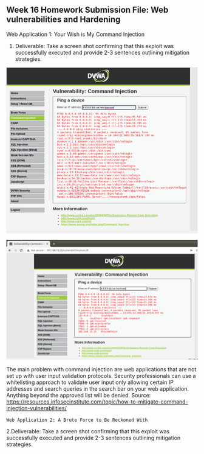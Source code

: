 ## Week 16 Homework Submission File: Web vulnerabilities and Hardening 


Web Application 1: Your Wish is My Command Injection


1. Deliverable: Take a screen shot confirming that this exploit was successfully executed and provide 2-3 sentences outlining mitigation strategies.


![command_injection](images/Command_injection.png)

![command_injection2](images/Command_injection2.png)



The main problem with command injection are web applications that are not set up with  user input validation protocols. Security professionals can use a whitelisting approach to validate user input only allowing certain IP addresses and search queries in the search bar on your web application. Anything beyond the approved list will be denied. Source: https://resources.infosecinstitute.com/topic/how-to-mitigate-command-injection-vulnerabilities/










    Web Application 2: A Brute Force to Be Reckoned With


2.Deliverable: Take a screen shot confirming that this exploit was successfully executed and provide 2-3 sentences outlining mitigation strategies.



